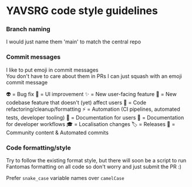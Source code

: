 # YAVSRG code style guidelines

### Branch naming

I would just name them 'main' to match the central repo

### Commit messages

I like to put emoji in commit messages  
You don't have to care about them in PRs I can just squash with an emoji commit message

👽️ = Bug fix
🌸 = UI improvement
✨ = New user-facing feature
🧱 = New codebase feature that doesn't (yet) affect users
🚴 = Code refactoring/cleanup/formatting
⚡️ = Automation (CI pipelines, automated tests, developer tooling)
📘 = Documentation for users
📕 = Documentation for developer workflows
🎓 = Localisation changes
🏷️ = Releases
💚 = Community content & Automated commits

### Code formatting/style

Try to follow the existing format style, but there will soon be a script to run Fantomas formatting on all code so don't worry and just submit the PR :)  

Prefer `snake_case` variable names over `camelCase`